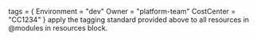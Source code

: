 tags = {
  Environment = "dev"
  Owner       = "platform-team"
  CostCenter  = "CC1234"
}
apply the tagging standard provided above to all resources in @modules in resources block.